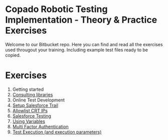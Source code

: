 # Copado Robotic Testing Implementation - Theory & Practice Exercises

Welcome to our Bitbucket repo. Here you can find and read all the exercises used througout your training. Including example test files ready to be copied.

# Exercises

1. Getting started 
2. [Consulting libraries](exercise-2-consulting-libraries/)
3. Online Test Development
4. [Setup Salesforce Trail](exercise-4-setup-sf-trail/)
5. [Allowlist CRT IPs](exercise-5-allowlist-crt-ips/)
6. [Salesforce Testing](exercise-6-salesforce-testing/)
7. [Using Variables](https://bitbucket.org/copado-robotic-testing/training-exercises/src/master/exercise-7-using-variables/)
8. [Multi Factor Authentication](https://bitbucket.org/copado-robotic-testing/training-exercises/src/master/exercise-8-mfa/)
9. [Test Execution (and execution parameters)](https://bitbucket.org/copado-robotic-testing/training-exercises/src/master/exercise-9-test-execution-parameters/)
